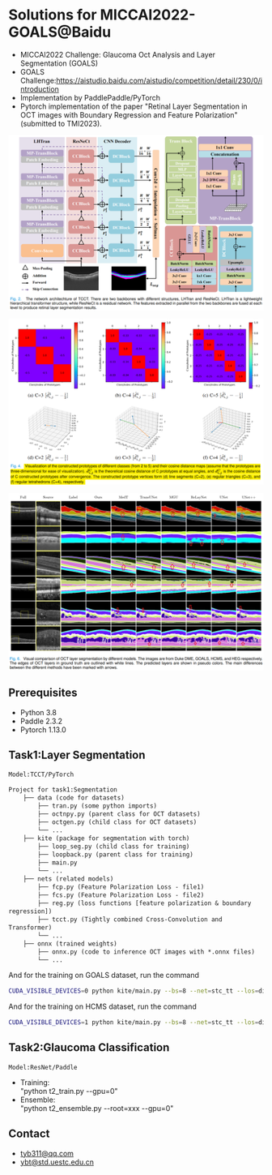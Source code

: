 

#   Solutions for MICCAI2022-GOALS@Baidu
-   MICCAI2022 Challenge: Glaucoma Oct Analysis and Layer Segmentation (GOALS)
-   GOALS Challenge:https://aistudio.baidu.com/aistudio/competition/detail/230/0/introduction
-   Implementation by PaddlePaddle/PyTorch
-   Pytorch implementation of the paper "Retinal Layer Segmentation in OCT images with
Boundary Regression and Feature Polarization" (submitted to TMI2023).

<!-- -   The project's code is constantly being updated, but sorting out the original code may take a few days, please be patient! -->
<!-- 
![tease](https://github.com/FuyaLuo/PearlGAN/blob/main/docs/Model.PNG)

### [Paper](https://ieeexplore.ieee.org/abstract/document/9703249) -->

![TCCT-ViT&CNN combined Net](docs/net.png)

![TCCT-Feature Polarization](docs/fpl.png)

![TCCT-Segmentation Results](docs/seg.png)


## Prerequisites
* Python 3.8 
* Paddle 2.3.2
* Pytorch 1.13.0

##  Task1:Layer Segmentation
    Model:TCCT/PyTorch



```
Project for task1:Segmentation
    ├── data (code for datasets)
        ├── tran.py (some python imports)  
        ├── octnpy.py (parent class for OCT datasets)  
        ├── octgen.py (child class for OCT datasets)  
        └── ...  
    ├── kite (package for segmentation with torch)  
        ├── loop_seg.py (child class for training)  
        ├── loopback.py (parent class for training)  
        ├── main.py   
        └── ...  
    ├── nets (related models)  
        ├── fcp.py (Feature Polarization Loss - file1)  
        ├── fcs.py (Feature Polarization Loss - file2)  
        ├── reg.py (loss functions [feature polarization & boundary regression])  
        ├── tcct.py (Tightly combined Cross-Convolution and Transformer)  
        └── ...   
    ├── onnx (trained weights)  
        ├── onnx.py (code to inference OCT images with *.onnx files)  
        └── ...   
```

And for the training on GOALS dataset, run the command
```bash
CUDA_VISIBLE_DEVICES=0 python kite/main.py --bs=8 --net=stc_tt --los=di --epochs=100 --db=goals
```
And for the training on HCMS dataset, run the command
```bash
CUDA_VISIBLE_DEVICES=1 python kite/main.py --bs=8 --net=stc_tt --los=di --epochs=100 --db=hcms
```

<!-- ```
@article{tan2023tcct,
  title={Retinal Layer Segmentation in OCT images with
Boundary Regression and Feature Polarization},
  author={Yubo Tan, ... and Li, Yongjie},
  journal={submitted to IEEE Transactions on Medical Imaging},
  year={2023},
  publisher={IEEE}
}
``` -->

##  Task2:Glaucoma Classification
    Model:ResNet/Paddle
-   Training:       
    "python t2_train.py --gpu=0"
-   Ensemble:            
    "python t2_ensemble.py --root=xxx --gpu=0"



##  Contact
-   tyb311@qq.com
-   ybt@std.uestc.edu.cn